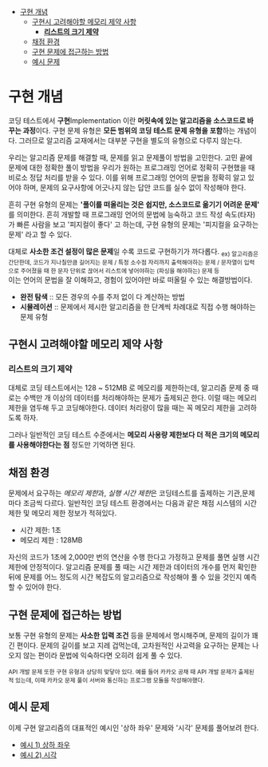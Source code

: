 - [구현 개념](#구현-개념)
  - [구현시 고려해야할 메모리 제약 사항](#구현시-고려해야할-메모리-제약-사항)
    - [**리스트의 크기 제약**](#리스트의-크기-제약)
  - [채점 환경](#채점-환경)
  - [구현 문제에 접근하는 방법](#구현-문제에-접근하는-방법)
  - [예시 문제](#예시-문제)

# 구현 개념

코딩 테스트에서 **구현**Implementation 이란 **머릿속에 있는 알고리즘을 소스코드로 바꾸는 과정**이다. 구현 문제 유형은 **모든 범위의 코딩 테스트 문제 유형을 포함**하는 개념이다. 그러므로 알고리즘 교재에서는 대부분 구현을 별도의 유형으로 다루지 않는다. 

우리는 알고리즘 문제를 해결할 때, 문제를 읽고 문제풀이 방법을 고민한다. 고민 끝에 문제에 대한 정확한 풀이 방법을 우리가 원하는 프로그래밍 언어로 정확히 구현했을 때 비로소 정답 처리를 받을 수 있다. 이를 위해 프로그래밍 언어의 문법을 정확히 알고 있어야 하며, 문제의 요구사항에 어긋나지 않는 답안 코드를 실수 없이 작성해야 한다.

흔히 구현 유형의 문제는 **'풀이를 떠올리는 것은 쉽지만, 소스코드로 옮기기 어려운 문제'** 를 의미한다. 흔히 개발할 때 프로그래밍 언어의 문법에 능숙하고 코드 작성 속도(타자) 가 빠른 사람을 보고 '피지컬이 좋다' 고 하는데, 구현 유형의 문제는 '피지컬을 요구하는 문제' 라고 할 수 있다.

대체로 **사소한 조건 설정이 많은 문제**일 수록 코드로 구현하기가 까다롭다. <sub>ex) 알고리즘은 간단한데, 코드가 지나칠만큼 길어지는 문제 / 특정 소수점 자리까지 출력해야하는 문제 / 문자열이 입력으로 주어졌을 때 한 문자 단위로 끊어서 리스트에 넣어야하는 (파싱을 해야하는) 문제 등</sub>\
이는 언어의 문법을 잘 이해하고, 경험이 있어야만 바로 떠올릴 수 있는 해결방법이다.

* **완전 탐색** :: 모든 경우의 수를 주저 없이 다 계산하는 방법
* **시뮬레이션** :: 문제에서 제시한 알고리즘을 한 단계씩 차례대로 직접 수행 해야하는 문제 유형



## 구현시 고려해야할 메모리 제약 사항

### **리스트의 크기 제약**

대체로 코딩 테스트에서는 128 ~ 512MB 로 메모리를 제한하는데, 알고리즘 문제 중 때로는 수백만 개 이상의 데이터를 처리해야하는 문제가 출제되곤 한다. 이럴 때는 메모리 제한을 염두해 두고 코딩해야한다. 데이터 처리량이 많을 때는 꼭 메모리 제한을 고려하도록 하자.

그러나 일반적인 코딩 테스트 수준에서는 **메모리 사용량 제한보다 더 적은 크기의 메모리를 사용해야한다는 점** 정도만 기억하면 된다.

## 채점 환경

문제에서 요구하는 *메모리 제한*과, *실행 시간 제한*은 코딩테스트를 출제하는 기관,문제마다 조금씩 다르다. 일반적인 코딩 테스트 환경에서는 다음과 같은 채점 시스템의 시간 제한 및 메모리 제한 정보가 적혀있다.

* 시간 제한: 1초
* 메모리 제한 : 128MB

자신의 코드가 1초에 2,000만 번의 연산을 수행 한다고 가정하고 문제를 풀면 실행 시간 제한에 안정적이다. 알고리즘 문제를 풀 때는 시간 제한과 데이터의 개수를 먼저 확인한 뒤에 문제를 어느 정도의 시간 복잡도의 알고리즘으로 작성해야 풀 수 있을 것인지 예측할 수 있어야 한다.

## 구현 문제에 접근하는 방법

보통 구현 유형의 문제는 **사소한 입력 조건** 등을 문제에서 명시해주며, 문제의 길이가 꽤 긴 편이다. 문제의 길이를 보고 지레 겁먹는데, 고차원적인 사고력을 요구하는 문제는 나오지 않는 편이라 문법에 익숙하다면 오히려 쉽게 풀 수 있다.

<sub>API 개발 문제 또한 구현 유형과 상당히 맞닿아 있다. 예를 들어 카카오 공채 때 API 개발 문제가 출제된 적 있는데, 이때 카카오 문제 풀이 서버와 통신하는 프로그램 모듈을 작성해야했다.</sub>

## 예시 문제

이제 구현 알고리즘의 대표적인 예시인 '상하 좌우' 문제와 '시각' 문제를 풀어보려 한다.

- [예시 1) 상하 좌우](./211110_상하좌우.md)
- [예시 2) 시각](./211116_시각.md)

